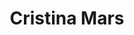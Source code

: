 ---
layout: autor
title: Cristina Mars
posicion: 
generosAutor: Narrativa
selloAutor:
paisAutor:
selloAutor:

imagenAutor:
---